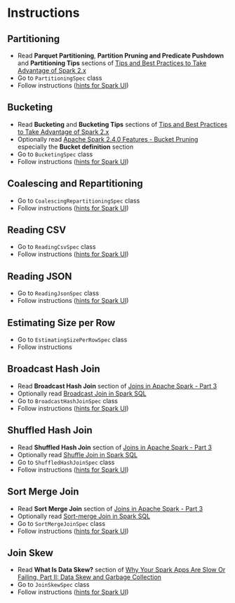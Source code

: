 # Instructions

## Partitioning
* Read **Parquet Partitioning**, **Partition Pruning and Predicate Pushdown** and **Partitioning Tips** sections of
  [Tips and Best Practices to Take Advantage of Spark 2.x](https://mapr.com/blog/tips-and-best-practices-to-take-advantage-of-spark-2-x/)
* Go to `PartitioningSpec` class
* Follow instructions ([hints for Spark UI](hints/hints.md#partitioning))

## Bucketing

* Read **Bucketing** and **Bucketing Tips** sections of
  [Tips and Best Practices to Take Advantage of Spark 2.x](https://mapr.com/blog/tips-and-best-practices-to-take-advantage-of-spark-2-x/)
* Optionally read
  [Apache Spark 2.4.0 Features - Bucket Pruning](https://www.waitingforcode.com/apache-spark-sql/apache-spark-2.4.0-features-bucket-pruning/read)
  especially the **Bucket definition** section
* Go to `BucketingSpec` class
* Follow instructions ([hints for Spark UI](hints/hints.md#bucketing))

## Coalescing and Repartitioning

* Go to `CoalescingRepartitioningSpec` class
* Follow instructions ([hints for Spark UI](hints/hints.md#coalescing-and-repartitioning))

## Reading CSV

* Go to `ReadingCsvSpec` class
* Follow instructions ([hints for Spark UI](hints/hints.md#reading-csv))

## Reading JSON

* Go to `ReadingJsonSpec` class
* Follow instructions ([hints for Spark UI](hints/hints.md#reading-json))

## Estimating Size per Row

* Go to `EstimatingSizePerRowSpec` class
* Follow instructions

## Broadcast Hash Join

* Read **Broadcast Hash Join** section of 
  [Joins in Apache Spark - Part 3](https://medium.com/@achilleus/https-medium-com-joins-in-apache-spark-part-3-1d40c1e51e1c)
* Optionally read
  [Broadcast Join in Spark SQL](https://www.waitingforcode.com/apache-spark-sql/broadcast-join-spark-sql/read)
* Go to `BroadcastHashJoinSpec` class
* Follow instructions ([hints for Spark UI](hints/hints.md#broadcast-hash-join))

## Shuffled Hash Join

* Read **Shuffled Hash Join** section of
  [Joins in Apache Spark - Part 3](https://medium.com/@achilleus/https-medium-com-joins-in-apache-spark-part-3-1d40c1e51e1c)
* Optionally read
  [Shuffle Join in Spark SQL](https://www.waitingforcode.com/apache-spark-sql/shuffle-join-spark-sql/read)
* Go to `ShuffledHashJoinSpec` class
* Follow instructions ([hints for Spark UI](hints/hints.md#shuffled-hash-join))

## Sort Merge Join

* Read **Sort Merge Join** section of
  [Joins in Apache Spark - Part 3](https://medium.com/@achilleus/https-medium-com-joins-in-apache-spark-part-3-1d40c1e51e1c)
* Optionally read
  [Sort-merge Join in Spark SQL](https://www.waitingforcode.com/apache-spark-sql/sort-merge-join-spark-sql/read)
* Go to `SortMergeJoinSpec` class
* Follow instructions ([hints for Spark UI](hints/hints.md#sort-merge-join))

## Join Skew
* Read **What Is Data Skew?** section of
  [Why Your Spark Apps Are Slow Or Failing, Part II: Data Skew and Garbage Collection](https://dzone.com/articles/why-your-spark-apps-are-slow-or-failing-part-ii-da)
* Go to `JoinSkewSpec` class
* Follow instructions ([hints for Spark UI](hints/hints.md#join-skew))
